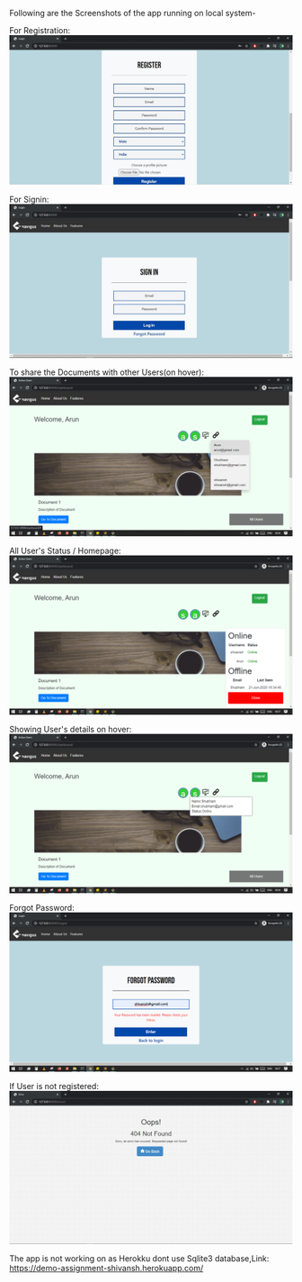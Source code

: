 Following are the Screenshots of the app running on local system-

For Registration:
![alt-text](https://github.com/shivansh-gupta/Assignment1-Presence_Service/blob/master/screenshots/register.JPG)

For Signin:
![alt-text](https://github.com/shivansh-gupta/Assignment1-Presence_Service/blob/master/screenshots/signin.JPG)

To share the Documents with other Users(on hover):
![alt-text](https://github.com/shivansh-gupta/Assignment1-Presence_Service/blob/master/screenshots/online_share_users.png)

All User's Status / Homepage:
![alt text](https://github.com/shivansh-gupta/Assignment1-Presence_Service/blob/master/screenshots/all_users_status.png)

Showing User's details on hover:
![alt text](https://github.com/shivansh-gupta/Assignment1-Presence_Service/blob/master/screenshots/avatar_hover.png)

Forgot Password:
![alt text](https://github.com/shivansh-gupta/Assignment1-Presence_Service/blob/master/screenshots/forget_password.png)

If User is not registered:
![alt text](https://github.com/shivansh-gupta/Assignment1-Presence_Service/blob/master/screenshots/error.JPG)
 
 
 The app is not working on as Herokku dont use Sqlite3 database,Link: https://demo-assignment-shivansh.herokuapp.com/ 
